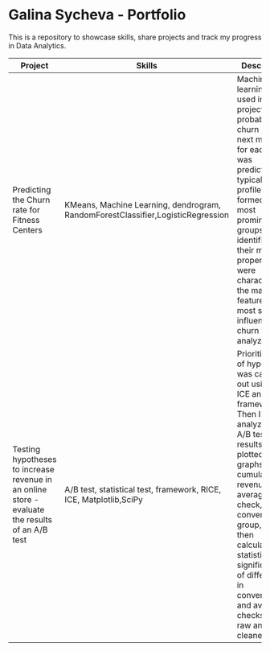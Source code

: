 # Galina Sycheva - Portfolio

This is a repository to showcase skills, share projects and track my progress in Data Analytics.

| Project |Skills|Description|Link|
| --- | --- |--- |--- |
| Predicting the Churn rate for Fitness Centers | KMeans, Machine Learning, dendrogram, RandomForestClassifier,LogisticRegression |Machine learning was used in this project. The probability of churn (for the next month) for each client was predicted; typical user profiles were formed: the most prominent groups were identified, their main properties were characterized; the main features that most strongly influence churn were analyzed.|[gym-project](https://github.com/galinasycheva/portfolio/tree/main/gym_project)|
|Testing hypotheses to increase revenue in an online store -evaluate the results of an A/B test|A/B test, statistical test, framework, RICE, ICE, Matplotlib,SciPy|Prioritization of hypotheses was carried out using the ICE and RICE frameworks. Then I analyzed the A/B test results, plotted graphs of cumulative revenue, average check, and conversion by group, and then calculated the statistical significance of differences in conversions and average checks using raw and cleaned data.|[shop_abtest](https://github.com/galinasycheva/portfolio/tree/main/shop_abtest)|

